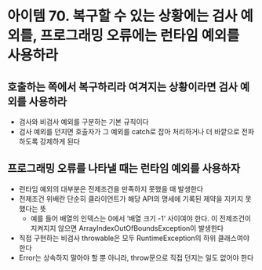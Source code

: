 # 아이템 70. 복구할 수 있는 상황에는 검사 예외를, 프로그래밍 오류에는 런타임 예외를 사용하라

## 호출하는 쪽에서 복구하리라 여겨지는 상황이라면 검사 예외를 사용하라

- 검사와 비검사 예외를 구분하는 기본 규칙이다
- 검사 예외를 던지면 호출자가 그 예외를 catch로 잡아 처리하거나 더 바깥으로 전파하도록 강제하게 된다

## 프로그래밍 오류를 나타낼 때는 런타임 예외를 사용하자

- 런타임 예외의 대부분은 전제조건을 만족하지 못했을 때 발생한다
- 전제조건 위배란 단순히 클라이언트가 해당 API의 명세에 기록된 제약을 지키지 못했다는 뜻
    - 예를 들어 배열의 인덱스는 0에서 ‘배열 크기 -1’ 사이여야 한다. 이 전제조건이 지켜지지 않으면 ArrayIndexOutOfBoundsException이 발생한다
- 직접 구현하는 비검사 throwable은 모두 RuntimeException의 하위 클래스여야 한다
- Error는 상속하지 말아야 할 뿐 아니라, throw문으로 직접 던지는 일도 없어야 한다